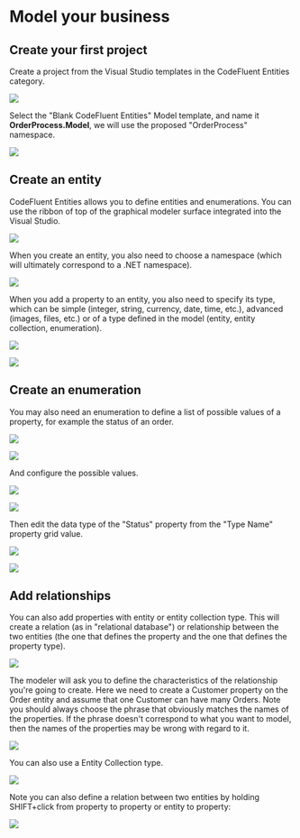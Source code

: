 # Model your business


## Create your first project

Create a project from the Visual Studio templates in the CodeFluent Entities category.

![](img/model-your-business-00.png)

Select the "Blank CodeFluent Entities" Model template, and name it **OrderProcess.Model**, we will use the proposed "OrderProcess" namespace.

![](img/model-your-business-14.png)


## Create an entity

CodeFluent Entities allows you to define entities and enumerations. You can use the ribbon of top of the graphical modeler surface integrated into the Visual Studio.

![](img/model-your-business-01.png)

When you create an entity, you also need to choose a namespace (which will ultimately correspond to a .NET namespace).

![](img/model-your-business-02.png)

When you add a property to an entity, you also need to specify its type, which can be simple (integer, string, currency, date, time, etc.), advanced (images, files, etc.) or of a type defined in the model (entity, entity collection, enumeration).

![](img/model-your-business-03.png)

![](img/model-your-business-04.png)


## Create an enumeration

You may also need an enumeration to define a list of possible values of a property, for example the status of an order.

![](img/model-your-business-05.png)

![](img/model-your-business-06.png)

And configure the possible values.

![](img/model-your-business-07.png)

![](img/model-your-business-08.png)

Then edit the data type of the "Status" property from the "Type Name" property grid value.

![](img/model-your-business-09.png)

![](img/model-your-business-10.png)


## Add relationships

You can also add properties with entity or entity collection type. This will create a relation (as in "relational database") or relationship between the two entities (the one that defines the property and the one that defines the property type).

![](img/model-your-business-11.png)

The modeler will ask you to define the characteristics of the relationship you're going to create. Here we need to create a Customer property on the Order entity and assume that one Customer can have many Orders. Note you should always choose the phrase that obviously matches the names of the properties. If the phrase doesn't correspond to what you want to model, then the names of the properties may be wrong with regard to it.

![](img/model-your-business-12.png)

You can also use a Entity Collection type.

![](img/model-your-business-13.png)

Note you can also define a relation between two entities by holding SHIFT+click from property to property or entity to property:

![](img/model-your-business-15.png)


